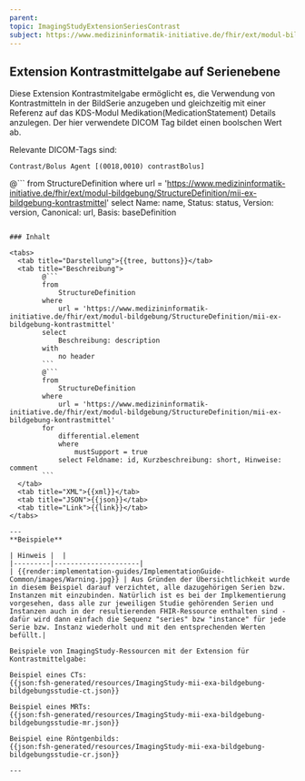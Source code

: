 ```yaml
---
parent:
topic: ImagingStudyExtensionSeriesContrast
subject: https://www.medizininformatik-initiative.de/fhir/ext/modul-bildgebung/StructureDefinition/mii-ex-bildgebung-kontrastmittel
---
```


## Extension Kontrastmittelgabe auf Serienebene

Diese Extension Kontrastmitelgabe ermöglicht es, die Verwendung von Kontrastmitteln in der BildSerie anzugeben und gleichzeitig mit einer Referenz auf das KDS-Modul Medikation(MedicationStatement) Details anzulegen. Der hier verwendete DICOM Tag bildet einen boolschen Wert ab.

Relevante DICOM-Tags sind:

    Contrast/Bolus Agent [(0018,0010) contrastBolus]
    
@```
from
    StructureDefinition
where
    url = 'https://www.medizininformatik-initiative.de/fhir/ext/modul-bildgebung/StructureDefinition/mii-ex-bildgebung-kontrastmittel'
select
    Name: name, Status: status, Version: version, Canonical: url, Basis: baseDefinition
```

### Inhalt

<tabs>
  <tab title="Darstellung">{{tree, buttons}}</tab>
  <tab title="Beschreibung">
        @```
        from
	        StructureDefinition
        where
	        url = 'https://www.medizininformatik-initiative.de/fhir/ext/modul-bildgebung/StructureDefinition/mii-ex-bildgebung-kontrastmittel'
        select
	        Beschreibung: description
        with
            no header
        ```
        @```
        from
            StructureDefinition
        where
            url = 'https://www.medizininformatik-initiative.de/fhir/ext/modul-bildgebung/StructureDefinition/mii-ex-bildgebung-kontrastmittel'
        for
            differential.element
            where
                mustSupport = true
            select Feldname: id, Kurzbeschreibung: short, Hinweise: comment
        ```
  </tab>
  <tab title="XML">{{xml}}</tab>
  <tab title="JSON">{{json}}</tab>
  <tab title="Link">{{link}}</tab>
</tabs>

--- 
**Beispiele**

| Hinweis |  |
|---------|---------------------|
| {{render:implementation-guides/ImplementationGuide-Common/images/Warning.jpg}} | Aus Gründen der Übersichtlichkeit wurde in diesem Beispiel darauf verzichtet, alle dazugehörigen Serien bzw. Instanzen mit einzubinden. Natürlich ist es bei der Implkementierung vorgesehen, dass alle zur jeweiligen Studie gehörenden Serien und Instanzen auch in der resultierenden FHIR-Ressource enthalten sind - dafür wird dann einfach die Sequenz "series" bzw "instance" für jede Serie bzw. Instanz wiederholt und mit den entsprechenden Werten befüllt.|

Beispiele von ImagingStudy-Ressourcen mit der Extension für Kontrastmittelgabe:

Beispiel eines CTs:
{{json:fsh-generated/resources/ImagingStudy-mii-exa-bildgebung-bildgebungsstudie-ct.json}}

Beispiel eines MRTs:
{{json:fsh-generated/resources/ImagingStudy-mii-exa-bildgebung-bildgebungsstudie-mr.json}}

Beispiel eine Röntgenbilds:
{{json:fsh-generated/resources/ImagingStudy-mii-exa-bildgebung-bildgebungsstudie-cr.json}}

---
